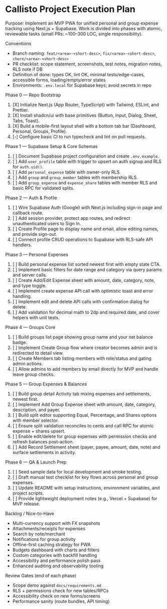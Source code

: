 # Callisto Project Execution Plan

Purpose: Implement an MVP PWA for unified personal and group expense tracking using Next.js + Supabase. Work is divided into phases with atomic, reviewable tasks (small PRs: ~100–300 LOC, single responsibility).

Conventions

- Branch naming: `feat/<area>-<short-desc>`, `fix/<area>-<short-desc>`, `chore/<area>-<short-desc>`
- PR checklist: scope statement, screenshots, test notes, migration notes, RLS note if DB
- Definition of done: types OK, lint OK, minimal tests/edge-cases, accessible forms, loading/empty/error states
- Environments: `.env.local` for Supabase keys; avoid secrets in repo

Phase 0 — Repo Bootstrap

1. [X] Initialize Next.js (App Router, TypeScript) with Tailwind, ESLint, and Prettier.
2. [X] Install shadcn/ui with base primitives (Button, Input, Dialog, Sheet, Tabs, Toast).
3. [X] Build a mobile-first layout shell with a bottom tab bar (Dashboard, Personal, Groups, Profile).
4. [-] Configure basic CI to run typecheck and lint on pull requests.

Phase 1 — Supabase Setup & Core Schemas

1. [ ] Document Supabase project configuration and create `.env.example`.
2. [ ] Add `user_profile` table with trigger to upsert on auth signup and RLS for `auth.uid()`.
3. [ ] Add `personal_expense` table with owner-only RLS.
4. [ ] Add `group` and `group_member` tables with membership RLS.
5. [ ] Add `group_expense` and `expense_share` tables with member RLS and basic RPC for validated splits.

Phase 2 — Auth & Profile

1. [ ] Wire Supabase Auth (Google) with Next.js including sign-in page and callback route.
2. [ ] Add session provider, protect app routes, and redirect unauthenticated users to Sign In.
3. [ ] Create Profile page to display name and email, allow editing names, and provide sign-out.
4. [ ] Connect profile CRUD operations to Supabase with RLS-safe API handlers.

Phase 3 — Personal Expenses

1. [ ] Build personal expense list sorted newest first with empty state CTA.
2. [ ] Implement basic filters for date range and category via query params and server calls.
3. [ ] Create Add/Edit Expense sheet with amount, date, category, note, and type toggle.
4. [ ] Implement create expense API call with optimistic toast and error handling.
5. [ ] Implement edit and delete API calls with confirmation dialog for delete.
6. [ ] Add validation for decimal math to 2dp and required date, and cover helpers with unit tests.

Phase 4 — Groups Core

1. [ ] Build groups list page showing group name and your net balance badge.
2. [ ] Implement Create Group flow where creator becomes admin and is redirected to detail view.
3. [ ] Create Members tab listing members with role/status and gating admin actions.
4. [ ] Allow admins to add members by email directly for MVP and handle leave group checks.

Phase 5 — Group Expenses & Balances

1. [ ] Build group detail Activity tab mixing expenses and settlements, newest first.
2. [ ] Implement Add Group Expense sheet with amount, date, category, description, and payer.
3. [ ] Build split editor supporting Equal, Percentage, and Shares options with member selector.
4. [ ] Ensure split validation reconciles to cents and call RPC for atomic expense + shares upsert.
5. [ ] Enable edit/delete for group expenses with permission checks and refresh balances post-action.
6. [ ] Add Record Settlement sheet (payer, payee, amount, date, note) and surface settlements in activity.

Phase 6 — QA & Launch Prep

1. [ ] Seed sample data for local development and smoke testing.
2. [ ] Draft manual test checklist for key flows across personal and group expenses.
3. [ ] Update README with setup instructions, environment variables, and project scripts.
4. [ ] Provide lightweight deployment notes (e.g., Vercel + Supabase) for MVP release.

Backlog / Nice-to-Have

- Multi-currency support with FX snapshots
- Attachments/receipts for expenses
- Search by note/merchant
- Notifications for group activity
- Offline-first caching strategy for PWA
- Budgets dashboard with charts and filters
- Custom categories with backfill handling
- Accessibility and performance polish pass
- Enhanced auditing and observability tooling

Review Gates (end of each phase)

- Scope demo against `docs/requirements.md`
- RLS + permissions check for new tables/RPCs
- Accessibility check on new forms/screens
- Performance sanity (route bundles, API timing)
